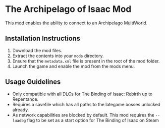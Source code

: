 # The Archipelago of Isaac Mod

This mod enables the ability to connect to an Archipelago MultiWorld.

## Installation Instructions
1. Download the mod files.
2. Extract the contents into your `mods` directory.
3. Ensure that the `metadata.xml` file is present in the root of the mod folder.
4. Launch the game and enable the mod from the mods menu.

## Usage Guidelines
- Only compatible with all DLCs for The Binding of Isaac: Rebirth up to Repentance.
- Requires a savefile which has all paths to the lategame bosses unlocked already.
- As network capabilities are blocked by default. This mod requires the `--luadbg` flag to be set as a start option for The Binding of Isaac on Steam